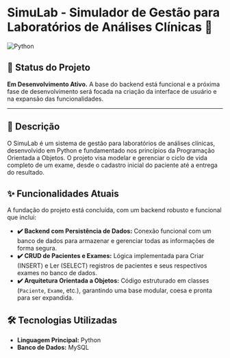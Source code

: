 # SimuLab - Simulador de Gestão para Laboratórios de Análises Clínicas 🔬

![Python](https://img.shields.io/badge/python-3.10+-blue.svg)

## 📍 Status do Projeto
**Em Desenvolvimento Ativo.** A base do backend está funcional e a próxima fase de desenvolvimento será focada na criação da interface de usuário e na expansão das funcionalidades.

---

## 📄 Descrição
O SimuLab é um sistema de gestão para laboratórios de análises clínicas, desenvolvido em Python e fundamentado nos princípios da Programação Orientada a Objetos. O projeto visa modelar e gerenciar o ciclo de vida completo de um exame, desde o cadastro inicial do paciente até a entrega do resultado.

## ✨ Funcionalidades Atuais
A fundação do projeto está concluída, com um backend robusto e funcional que inclui:

* **✔️ Backend com Persistência de Dados:** Conexão funcional com um banco de dados para armazenar e gerenciar todas as informações de forma segura.
* **✔️ CRUD de Pacientes e Exames:** Lógica implementada para Criar (INSERT) e Ler (SELECT) registros de pacientes e seus respectivos exames no banco de dados.
* **✔️ Arquitetura Orientada a Objetos:** Código estruturado em classes (`Paciente`, `Exame`, etc.), garantindo uma base modular, coesa e pronta para ser expandida.

## 🛠️ Tecnologias Utilizadas
* **Linguagem Principal:** Python
* **Banco de Dados:** MySQL
